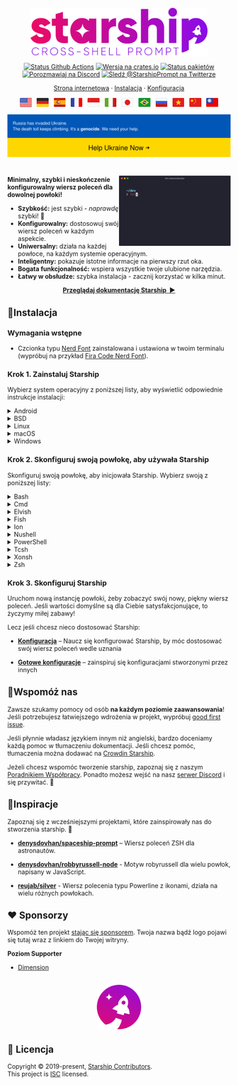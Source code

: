 <p align="center">
  <img
    width="400"
    src="https://raw.githubusercontent.com/starship/starship/master/media/logo.png"
    alt="Starship – Cross-shell prompt"
 />
</p>

<p align="center">
  <a href="https://github.com/starship/starship/actions"
    ><img
      src="https://img.shields.io/github/actions/workflow/status/starship/starship/workflow.yml?branch=master&label=workflow&style=flat-square"
      alt="Status Github Actions"
 /></a>
  <a href="https://crates.io/crates/starship"
    ><img
      src="https://img.shields.io/crates/v/starship?style=flat-square"
      alt="Wersja na crates.io"
 /></a>
  <a href="https://repology.org/project/starship/versions"
    ><img
      src="https://img.shields.io/repology/repositories/starship?label=in%20repositories&style=flat-square"
      alt="Status pakietów" /></a
><br />
  <a href="https://discord.gg/starship"
    ><img
      src="https://img.shields.io/discord/567163873606500352?label=discord&logoColor=white&style=flat-square"
      alt="Porozmawiaj na Discord"
 /></a>
  <a href="https://twitter.com/StarshipPrompt"
    ><img
      src="https://img.shields.io/badge/twitter-@StarshipPrompt-1DA1F3?style=flat-square"
      alt="Śledź @StarshipPrompt na Twitterze"
 /></a>
</p>

<p align="center">
  <a href="https://starship.rs">Strona internetowa</a>
  ·
  <a href="#🚀-installation">Instalacja</a>
  ·
  <a href="https://starship.rs/config/">Konfiguracja</a>
</p>

<p align="center">
  <a href="https://github.com/starship/starship/blob/master/README.md"
    ><img
      height="20"
      src="https://raw.githubusercontent.com/starship/starship/master/media/flag-us.png"
      alt="English"
 /></a>
  &nbsp;
  <a
    href="https://github.com/starship/starship/blob/master/docs/de-DE/guide/README.md"
    ><img
      height="20"
      src="https://raw.githubusercontent.com/starship/starship/master/media/flag-de.png"
      alt="Deutsch"
 /></a>
  &nbsp;
  <a
    href="https://github.com/starship/starship/blob/master/docs/es-ES/guide/README.md"
    ><img
      height="20"
      src="https://raw.githubusercontent.com/starship/starship/master/media/flag-es.png"
      alt="Español"
 /></a>
  &nbsp;
  <a
    href="https://github.com/starship/starship/blob/master/docs/fr-FR/guide/README.md"
    ><img
      height="20"
      src="https://raw.githubusercontent.com/starship/starship/master/media/flag-fr.png"
      alt="Français"
 /></a>
  &nbsp;
  <a
    href="https://github.com/starship/starship/blob/master/docs/id-ID/guide/README.md"
    ><img
      height="20"
      src="https://raw.githubusercontent.com/starship/starship/master/media/flag-id.png"
      alt="Bahasa Indonesia"
 /></a>
  &nbsp;
  <a
    href="https://github.com/starship/starship/blob/master/docs/it-IT/guide/README.md"
    ><img
      height="20"
      src="https://raw.githubusercontent.com/starship/starship/master/media/flag-it.png"
      alt="Italiano"
 /></a>
  &nbsp;
  <a
    href="https://github.com/starship/starship/blob/master/docs/ja-JP/guide/README.md"
    ><img
      height="20"
      src="https://raw.githubusercontent.com/starship/starship/master/media/flag-jp.png"
      alt="日本語"
 /></a>
  &nbsp;
  <a
    href="https://github.com/starship/starship/blob/master/docs/pt-BR/guide/README.md"
    ><img
      height="20"
      src="https://raw.githubusercontent.com/starship/starship/master/media/flag-br.png"
      alt="Português do Brasil"
 /></a>
  &nbsp;
  <a
    href="https://github.com/starship/starship/blob/master/docs/ru-RU/guide/README.md"
    ><img
      height="20"
      src="https://raw.githubusercontent.com/starship/starship/master/media/flag-ru.png"
      alt="Русский"
 /></a>
  &nbsp;
  <a
    href="https://github.com/starship/starship/blob/master/docs/vi-VN/guide/README.md"
    ><img
      height="20"
      src="https://raw.githubusercontent.com/starship/starship/master/media/flag-vn.png"
      alt="Tiếng Việt"
 /></a>
  &nbsp;
  <a
    href="https://github.com/starship/starship/blob/master/docs/zh-CN/guide/README.md"
    ><img
      height="20"
      src="https://raw.githubusercontent.com/starship/starship/master/media/flag-cn.png"
      alt="简体中文"
 /></a>
  &nbsp;
  <a
    href="https://github.com/starship/starship/blob/master/docs/zh-TW/guide/README.md"
    ><img
      height="20"
      src="https://raw.githubusercontent.com/starship/starship/master/media/flag-tw.png"
      alt="繁體中文"
 /></a>
</p>

[![SWUbaner](https://raw.githubusercontent.com/vshymanskyy/StandWithUkraine/main/banner2-direct.svg)](https://vshymanskyy.github.io/StandWithUkraine)

<h1></h1>

<img
  src="https://raw.githubusercontent.com/starship/starship/master/media/demo.gif"
  alt="Starship na iTerm2 z motywem Snazzy"
  width="50%"
  align="right"
 />

**Minimalny, szybki i nieskończenie konfigurowalny wiersz poleceń dla dowolnej powłoki!**

- **Szybkość:** jest szybki - _naprawdę_ szybki! 🚀
- **Konfigurowalny:** dostosowuj swój wiersz poleceń w każdym aspekcie.
- **Uniwersalny:** działa na każdej powłoce, na każdym systemie operacyjnym.
- **Inteligentny:** pokazuje istotne informacje na pierwszy rzut oka.
- **Bogata funkcjonalność:** wspiera wszystkie twoje ulubione narzędzia.
- **Łatwy w obsłudze:** szybka instalacja - zacznij korzystać w kilka minut.

<p align="center">
<a href="https://starship.rs/config/"><strong>Przeglądaj dokumentację Starship&nbsp;&nbsp;▶</strong></a>
</p>

<a name="🚀-installation"></a>

## 🚀Instalacja

### Wymagania wstępne

- Czcionka typu [Nerd Font](https://www.nerdfonts.com/) zainstalowana i ustawiona w twoim terminalu (wypróbuj na przykład [Fira Code Nerd Font](https://www.nerdfonts.com/font-downloads)).

### Krok 1. Zainstaluj Starship

Wybierz system operacyjny z poniższej listy, aby wyświetlić odpowiednie instrukcje instalacji:

<details>
<summary>Android</summary>

Zainstaluj Starship używając dowolnego z następujących menedżerów pakietów:

| Repozytorium                                                                      | Instrukcje             |
| --------------------------------------------------------------------------------- | ---------------------- |
| [Termux](https://github.com/termux/termux-packages/tree/master/packages/starship) | `pkg install starship` |

</details>

<details>
<summary>BSD</summary>

Zainstaluj Starship używając dowolnego z następujących menedżerów pakietów:

| Dystrybucja   | Repozytorium                                             | Instrukcje                        |
| ------------- | -------------------------------------------------------- | --------------------------------- |
| **_Dowolna_** | **[crates.io](https://crates.io/crates/starship)**       | `cargo install starship --locked` |
| FreeBSD       | [FreshPorts](https://www.freshports.org/shells/starship) | `pkg install starship`            |
| NetBSD        | [pkgsrc](https://pkgsrc.se/shells/starship)              | `pkgin install starship`          |

</details>

<details>
<summary>Linux</summary>

Zainstaluj najnowszą wersję dla swojego systemu:

```sh
curl -sS https://starship.rs/install.sh | sh
```

Alternatywnie, zainstaluj Starship używając dowolnego z następujących menedżerów pakietów:

| Dystrybucja        | Repozytorium                                                                                    | Instrukcje                                                                     |
| ------------------ | ----------------------------------------------------------------------------------------------- | ------------------------------------------------------------------------------ |
| **_Dowolna_**      | **[crates.io](https://crates.io/crates/starship)**                                              | `cargo install starship --locked`                                              |
| _Dowolna_          | [conda-forge](https://anaconda.org/conda-forge/starship)                                        | `conda install -c conda-forge starship`                                        |
| _Dowolna_          | [Linuxbrew](https://formulae.brew.sh/formula/starship)                                          | `brew install starship`                                                        |
| _Dowolna_          | [Snapcraft](https://snapcraft.io/starship)                                                      | `snap install starship`                                                        |
| Alpine Linux 3.13+ | [Alpine Linux Packages](https://pkgs.alpinelinux.org/packages?name=starship)                    | `apk dodaj starship`                                                           |
| Arch Linux         | [Arch Linux Community](https://archlinux.org/packages/community/x86_64/starship)                | `pacman -S starship`                                                           |
| CentOS 7+          | [Copr](https://copr.fedorainfracloud.org/coprs/atim/starship)                                   | `dnf copr enable atim/starship` <br /> `dnf install starship` |
| Gentoo             | [Gentoo Packages](https://packages.gentoo.org/packages/app-shells/starship)                     | `emerge app-shells/starship`                                                   |
| Manjaro            |                                                                                                 | `pacman -S starship`                                                           |
| NixOS              | [nixpkgs](https://github.com/NixOS/nixpkgs/blob/master/pkgs/tools/misc/starship/default.nix)    | `nix-env -iA nixpkgs.starship`                                                 |
| Void Linux         | [Void Linux Packages](https://github.com/void-linux/void-packages/tree/master/srcpkgs/starship) | `xbps-install -S starship`                                                     |

</details>

<details>
<summary>macOS</summary>

Zainstaluj najnowszą wersję dla swojego systemu:

```sh
curl -sS https://starship.rs/install.sh | sh
```

Alternatywnie, zainstaluj Starship używając dowolnego z następujących menedżerów pakietów:

| Repozytorium                                             | Instrukcje                              |
| -------------------------------------------------------- | --------------------------------------- |
| **[crates.io](https://crates.io/crates/starship)**       | `cargo install starship --locked`       |
| [conda-forge](https://anaconda.org/conda-forge/starship) | `conda install -c conda-forge starship` |
| [Homebrew](https://formulae.brew.sh/formula/starship)    | `brew install starship`                 |
| [MacPorts](https://ports.macports.org/port/starship)     | `port install starship`                 |

</details>

<details>
<summary>Windows</summary>

Zainstaluj najnowszą wersję dla swojego systemu używając instalatorów MSI z [sekcji Releases](https://github.com/starship/starship/releases/latest).

Zainstaluj Starship używając dowolnego z następujących menedżerów pakietów:

| Repozytorium                                                                                 | Instrukcje                              |
| -------------------------------------------------------------------------------------------- | --------------------------------------- |
| **[crates.io](https://crates.io/crates/starship)**                                           | `cargo install starship --locked`       |
| [Chocolatey](https://community.chocolatey.org/packages/starship)                             | `choco install starship`                |
| [conda-forge](https://anaconda.org/conda-forge/starship)                                     | `conda install -c conda-forge starship` |
| [Scoop](https://github.com/ScoopInstaller/Main/blob/master/bucket/starship.json)             | `scoop install starship`                |
| [winget](https://github.com/microsoft/winget-pkgs/tree/master/manifests/s/Starship/Starship) | `winget install --id Starship.Starship` |

</details>

### Krok 2. Skonfiguruj swoją powłokę, aby używała Starship

Skonfiguruj swoją powłokę, aby inicjowała Starship. Wybierz swoją z poniższej listy:

<details>
<summary>Bash</summary>

Dodaj na koniec pliku `~/.bashrc`:

```sh
eval "$(starship init bash)"
```

</details>

<details>
<summary>Cmd</summary>

Musisz użyć [Clink](https://chrisant996.github.io/clink/clink.html) (v1.2.30+) z Cmd. Utwórz plik na tej ścieżce `%LocalAppData%\clink\starship.lua` z następującą zawartością:

```lua
load(io.popen('starship init cmd'):read("*a"))()
```

</details>

<details>
<summary>Elvish</summary>

Dodaj na koniec pliku `~/.elvish/rc.elv`:

```sh
eval (starship init elvish)
```

Uwaga: Obsługiwany jest tylko Elvish w wersji v0.18 wzwyż

</details>

<details>
<summary>Fish</summary>

Dodaj na koniec pliku `~/.config/fish/config.fish`:

```fish
starship init fish | source
```

</details>

<details>
<summary>Ion</summary>

Dodaj na koniec pliku `~/.config/ion/initrc`:

```sh
eval $(starship init ion)
```

</details>

<details>
<summary>Nushell</summary>

Dodaj następujący kod na koniec twojego pliku env Nushell (możesz go znaleść za pomocą `$nu.env-path` w Nushell):

```sh
mkdir ~/.cache/starship
starship init nu | save -f ~/.cache/starship/init.nu
```

Dodaj następujący kod na koniec Twojego pliku konfiguracyjnego Nushell (możesz go znaleźć uruchamiając `$nu.config-path`):

```sh
source ~/.cache/starship/init.nu
```

Uwaga: Obsługiwany jest tylko Nushell w wersji v0.73 wzwyż

</details>

<details>
<summary>PowerShell</summary>

Dodaj następujący kod na końcu swojego pliku konfiguracyjnego PowerShell (możesz go znaleźć uruchamiając `$PROFILE`):

```powershell
Invoke-Expression (&starship init powershell)
```

</details>

<details>
<summary>Tcsh</summary>

Dodaj na koniec pliku `~/.tcshrc`:

```sh
eval `starship init tcsh`
```

</details>

<details>
<summary>Xonsh</summary>

Dodaj na koniec pliku `~/.xonshrc`:

```python
execx($(starship init xonsh))
```

</details>

<details>
<summary>Zsh</summary>

Dodaj na koniec pliku `~/.zshrc`:

```sh
eval "$(starship init zsh)"
```

</details>

### Krok 3. Skonfiguruj Starship

Uruchom nową instancję powłoki, żeby zobaczyć swój nowy, piękny wiersz poleceń. Jeśli wartości domyślne są dla Ciebie satysfakcjonujące, to życzymy miłej zabawy!

Lecz jeśli chcesz nieco dostosować Starship:

- **[Konfiguracja](https://starship.rs/config/)** – Naucz się konfigurować Starship, by móc dostosować swój wiersz poleceń wedle uznania

- **[Gotowe konfiguracje](https://starship.rs/presets/)** – zainspiruj się konfiguracjami stworzonymi przez innych

## 🤝Wspomóż nas

Zawsze szukamy pomocy od osób **na każdym poziomie zaawansowania**! Jeśli potrzebujesz łatwiejszego wdrożenia w projekt, wypróbuj [good first issue](https://github.com/starship/starship/labels/🌱%20good%20first%20issue).

Jeśli płynnie władasz językiem innym niż angielski, bardzo doceniamy każdą pomoc w tłumaczeniu dokumentacji. Jeśli chcesz pomóc, tłumaczenia można dodawać na [Crowdin Starship](https://translate.starship.rs/).

Jeżeli chcesz wspomóc tworzenie starship, zapoznaj się z naszym [Poradnikiem Współpracy](https://github.com/starship/starship/blob/master/CONTRIBUTING.md). Ponadto możesz wejść na nasz [serwer Discord](https://discord.gg/8Jzqu3T) i się przywitać. 👋

## 💭Inspiracje

Zapoznaj się z wcześniejszymi projektami, które zainspirowały nas do stworzenia starship. 🙏

- **[denysdovhan/spaceship-prompt](https://github.com/denysdovhan/spaceship-prompt)** – Wiersz poleceń ZSH dla astronautów.

- **[denysdovhan/robbyrussell-node](https://github.com/denysdovhan/robbyrussell-node)** - Motyw robyrussell dla wielu powłok, napisany w JavaScript.

- **[reujab/silver](https://github.com/reujab/silver)** - Wiersz polecenia typu Powerline z ikonami, działa na wielu różnych powłokach.

## ❤️ Sponsorzy

Wspomóż ten projekt [stając się sponsorem](https://github.com/sponsors/starship). Twoja nazwa bądź logo pojawi się tutaj wraz z linkiem do Twojej witryny.

**Poziom Supporter**

- [Dimension](https://dimension.dev/)

<p align="center">
    <br>
    <img width="100" src="https://raw.githubusercontent.com/starship/starship/master/media/icon.png" alt="Starship rocket icon">
</p>

## 📝 Licencja

Copyright © 2019-present, [Starship Contributors](https://github.com/starship/starship/graphs/contributors).<br /> This project is [ISC](https://github.com/starship/starship/blob/master/LICENSE) licensed.
